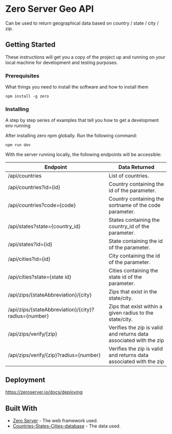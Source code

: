 # Zero Server Geo API

Can be used to return geographical data based on country / state / city / zip. 

## Getting Started

These instructions will get you a copy of the project up and running on your local machine for development and testing purposes.

### Prerequisites

What things you need to install the software and how to install them

```
npm install -g zero
```

### Installing

A step by step series of examples that tell you how to get a development env running

After installing zero npm globally. Run the following command:

```
npm run dev
```

With the server running locally, the following endpoints will be accessible:

| Endpoint  | Data Returned |
| ------------- | ------------- |
| /api/countries  | List of countries.  |
| /api/countries?id={id}  | Country containing the id of the parameter.  |
| /api/countries?code={code} | Country containing the sortname of the code parameter. |
| /api/states?state={country_id} | States containing the country_id of the parameter. |
| /api/states?id={id} | State containing the id of the parameter. |
| /api/cities?id={id} | City containing the id of the parameter. |
| /api/cities?state={state id} | Cities containing the state id of the parameter. |
| /api/zips/{stateAbbreviation}/{city} | Zips that exist in the state/city. |
| /api/zips/{stateAbbreviation}/{city}?radius={number} | Zips that exist within a given radius to the state/city. |
| /api/zips/verify/{zip} | Verifies the zip is valid and returns data associated with the zip |
| /api/zips/verify/{zip}?radius={number} | Verifies the zip is valid and returns data associated with the zip |


## Deployment
https://zeroserver.io/docs/deploying

## Built With

* [Zero Server](https://zeroserver.io/docs) - The web framework used.
* [Countries-States-Cities-database](https://github.com/hiiamrohit/Countries-States-Cities-database) - The data used.
